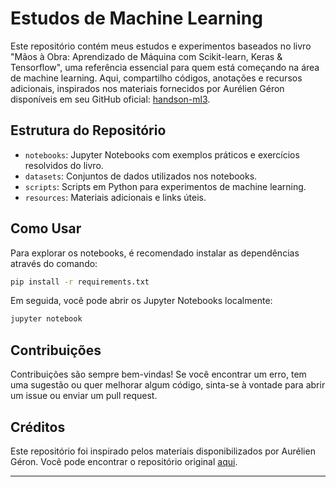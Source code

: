 # Estudos de Machine Learning

Este repositório contém meus estudos e experimentos baseados no livro "Mãos à Obra: Aprendizado de Máquina com Scikit-learn, Keras & Tensorflow", uma referência essencial para quem está começando na área de machine learning. Aqui, compartilho códigos, anotações e recursos adicionais, inspirados nos materiais fornecidos por Aurélien Géron disponíveis em seu GitHub oficial: [handson-ml3](https://github.com/ageron/handson-ml3).

## Estrutura do Repositório

- `notebooks`: Jupyter Notebooks com exemplos práticos e exercícios resolvidos do livro.
- `datasets`: Conjuntos de dados utilizados nos notebooks.
- `scripts`: Scripts em Python para experimentos de machine learning.
- `resources`: Materiais adicionais e links úteis.

## Como Usar

Para explorar os notebooks, é recomendado instalar as dependências através do comando:

```bash
pip install -r requirements.txt
```

Em seguida, você pode abrir os Jupyter Notebooks localmente:

```bash
jupyter notebook
```

## Contribuições

Contribuições são sempre bem-vindas! Se você encontrar um erro, tem uma sugestão ou quer melhorar algum código, sinta-se à vontade para abrir um issue ou enviar um pull request.


## Créditos

Este repositório foi inspirado pelos materiais disponibilizados por Aurélien Géron. Você pode encontrar o repositório original [aqui](https://github.com/ageron/handson-ml3).


---
